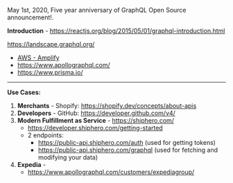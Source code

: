 May 1st, 2020, Five year anniversary of GraphQL Open Source announcement!.

**Introduction** - https://reactjs.org/blog/2015/05/01/graphql-introduction.html

https://landscape.graphql.org/
  * [AWS - Amplify](https://aws.amazon.com/amplify/)
  * https://www.apollographql.com/ 
  * https://www.prisma.io/

---

**Use Cases:**
1. **Merchants** - Shopify: https://shopify.dev/concepts/about-apis 
2. **Developers** - GitHub: https://developer.github.com/v4/
3. **Modern Fulfillment as Service** - https://shiphero.com/
    * https://developer.shiphero.com/getting-started
    * 2 endpoints:
        * https://public-api.shiphero.com/auth  (used for getting tokens)
        * https://public-api.shiphero.com/graphql (used for fetching and modifying your data)     
4. **Expedia** - 
    * https://www.apollographql.com/customers/expediagroup/
   






